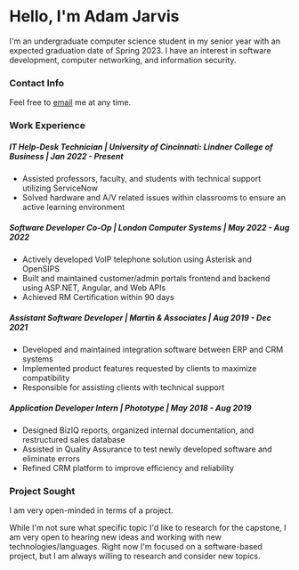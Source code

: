 # Hello, I'm Adam Jarvis

I'm an undergraduate computer science student in my senior year with an expected graduation date of Spring 2023. I have an interest in software development, computer networking, and information security. 

### Contact Info

Feel free to [email](mailto:jarvisar@mail.uc.edu) me at any time.

### Work Experience

##### IT Help-Desk Technician | University of Cincinnati: Lindner College of Business | Jan 2022 - Present

- Assisted professors, faculty, and students with technical support utilizing ServiceNow
- Solved hardware and A/V related issues within classrooms to ensure an active learning environment

##### Software Developer Co-Op | London Computer Systems | May 2022 - Aug 2022

- Actively developed VoIP telephone solution using Asterisk and OpenSIPS
- Built and maintained customer/admin portals frontend and backend using ASP.NET, Angular, and Web APIs
- Achieved RM Certification within 90 days

##### Assistant Software Developer | Martin & Associates | Aug 2019 - Dec 2021
- Developed and maintained integration software between ERP and CRM systems
- Implemented product features requested by clients to maximize compatibility
- Responsible for assisting clients with technical support

##### Application Developer Intern | Phototype | May 2018 - Aug 2019
- Designed BizIQ reports, organized internal documentation, and restructured sales database
- Assisted in Quality Assurance to test newly developed software and eliminate errors
- Refined CRM platform to improve efficiency and reliability

### Project Sought

I am very open-minded in terms of a project. 

While I'm not sure what specific topic I'd like to research for the capstone, I am very open to hearing new ideas and working with new technologies/languages. Right now I'm focused on a software-based project, but I am always willing to research and consider new topics.
